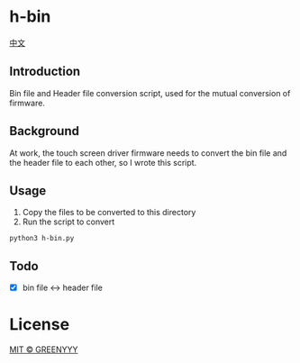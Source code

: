 # h-bin
[中文](./README.md)

## Introduction
Bin file and Header file conversion script, used for the mutual conversion of firmware.

## Background
At work, the touch screen driver firmware needs to convert the bin file and the header file to each other, so I wrote this script.

## Usage
1. Copy the files to be converted to this directory
2. Run the script to convert
``` shell
python3 h-bin.py
```

## Todo
- [X] bin file <-> header file

# License
[MIT © GREENYYY](./LICENSE)